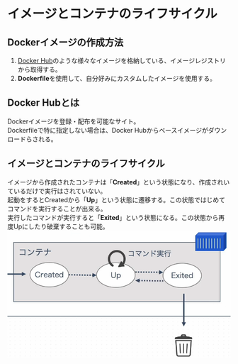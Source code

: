 # イメージとコンテナのライフサイクル
## **Dockerイメージの作成方法**
1. [Docker Hub](https://www.docker.com/ja-jp/products/docker-hub/)のような様々なイメージを格納している、イメージレジストリから取得する。
2. **Dockerfile**を使用して、自分好みにカスタムしたイメージを使用する。

## **Docker Hubとは**
Dockerイメージを登録・配布を可能なサイト。  
Dockerfileで特に指定しない場合は、Docker Hubからベースイメージがダウンロードらされる。


## **イメージとコンテナのライフサイクル**
イメージから作成されたコンテナは「**Created**」という状態になり、作成されいているだけで実行はされていない。  
起動をするとCreatedから「**Up**」という状態に遷移する。この状態ではじめてコマンドを実行することが出来る。  
実行したコマンドが実行すると「**Exited**」という状態になる。この状態から再度Upにしたり破棄することも可能。
![ライフサイクル](./img/image3.png)